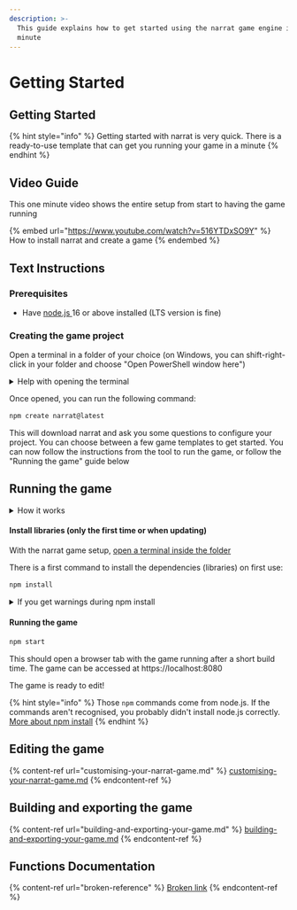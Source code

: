 ```yaml
---
description: >-
  This guide explains how to get started using the narrat game engine in a
  minute
---
```


# Getting Started

## Getting Started

{% hint style="info" %}
Getting started with narrat is very quick. There is a ready-to-use template that can get you running your game in a minute
{% endhint %}

## Video Guide

This one minute video shows the entire setup from start to having the game running

{% embed url="https://www.youtube.com/watch?v=516YTDxSO9Y" %}
How to install narrat and create a game
{% endembed %}

## Text Instructions

### Prerequisites

* Have [node.js ](https://nodejs.org/en/)16 or above installed (LTS version is fine)

### Creating the game project

Open a terminal in a folder of your choice (on Windows, you can shift-right-click in your folder and choose "Open PowerShell window here")

<details>

<summary>Help with opening the terminal</summary>

![](<../.gitbook/assets/image (5).png>)

For more info on how to open a terminal in a folder on Windows and other OS, see [this link](https://www.groovypost.com/howto/open-command-window-terminal-window-specific-folder-windows-mac-linux/)



</details>

Once opened, you can run the following command:

```bash
npm create narrat@latest
```

This will download narrat and ask you some questions to configure your project. You can choose between a few game templates to get started. You can now follow the instructions from the tool to run the game, or follow the "Running the game" guide below

## Running the game

<details>

<summary>How it works</summary>

The narrat template is essentially a template for a mostly empty web project, with narrat as a library.

node.js is the JavaScript engine used to run our project (and build it or export it to an executable game later).

We use [npm ](https://www.w3schools.com/whatis/whatis\_npm.asp)to install libraries into the game. npm is simply a package manager for installing JS libraries with node.js

There is a [package.json](https://github.com/liana-p/narrat-template/blob/main/package.json) file at the root of the template, which is a standard node.js file for defining a project and its dependencies, which get installed via npm. Inside the `dependencies` part of this file, you can find narrat with a version number. This is what tells the project to install a specific version of narrat.

Our template uses npm to download and install narrat (and other dependencies) and get the game ready to go. Then using npm scripts, we can use run commands to build/export the game (which all use node.js under the hood one way or another).

</details>

#### Install libraries (only the first time or when updating)

With the narrat game setup, [open a terminal inside the folder](https://www.groovypost.com/howto/open-command-window-terminal-window-specific-folder-windows-mac-linux/)

There is a first command to install the dependencies (libraries) on first use:

```bash
npm install
```

<details>

<summary>If you get warnings during npm install</summary>

Unless you see actual errors, **warnings can generally be ignored**

#### **Security issues warning**

You will probably see npm complain about "**security issues**". Those are false positives and **can be ignored** caused by a very careless implementation of security by NPM. Those security issues are irrelevant to the use case of narrat. Feel free to read more about why npm security warnings are broken in [this article ](https://overreacted.io/npm-audit-broken-by-design/)by Dan Abramov, creator of React

</details>

#### Running the game

```bash
npm start
```

This should open a browser tab with the game running after a short build time. The game can be accessed at https://localhost:8080

The game is ready to edit!

{% hint style="info" %}
Those `npm` commands come from node.js. If the commands aren't recognised, you probably didn't install node.js correctly. [More about npm install](https://www.stackchief.com/tutorials/npm%20install%20|%20how%20it%20works)
{% endhint %}

## Editing the game

{% content-ref url="customising-your-narrat-game.md" %}
[customising-your-narrat-game.md](customising-your-narrat-game.md)
{% endcontent-ref %}

## Building and exporting the game

{% content-ref url="building-and-exporting-your-game.md" %}
[building-and-exporting-your-game.md](building-and-exporting-your-game.md)
{% endcontent-ref %}

## Functions Documentation

{% content-ref url="broken-reference" %}
[Broken link](broken-reference)
{% endcontent-ref %}


